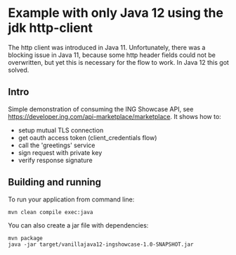 # Example with only Java 12 using the jdk http-client 

The http client was introduced in Java 11. Unfortunately, there was a blocking issue in 
Java 11, because some http header fields could not be overwritten, but yet this
is necessary for the flow to work.
In Java 12 this got solved.

## Intro

Simple demonstration of consuming the ING Showcase API, see https://developer.ing.com/api-marketplace/marketplace.
It shows how to:
* setup mutual TLS connection
* get oauth access token (client_credentials flow)
* call the 'greetings' service
* sign request with private key
* verify response signature

## Building and running

To run your application from command line:
```
mvn clean compile exec:java
```

You can also create a jar file with dependencies:
```
mvn package
java -jar target/vanillajava12-ingshowcase-1.0-SNAPSHOT.jar 
```

